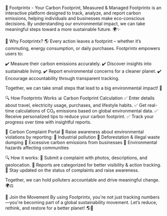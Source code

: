 🌿 Footprintx - Your Carbon Footprint, Measured & Managed
Footprintx is an interactive platform designed to track, analyze, and report carbon emissions, helping individuals and businesses make eco-conscious decisions. By understanding our environmental impact, we can take meaningful steps toward a more sustainable future. 🌍✨

🌱 Why Footprintx?
🌎 Every action leaves a footprint – whether it’s commuting, energy consumption, or daily purchases. Footprintx empowers users to:

✔️ Measure their carbon emissions accurately.
✔️ Discover insights into sustainable living.
✔️ Report environmental concerns for a cleaner planet.
✔️ Encourage accountability through transparent tracking.

Together, we can take small steps that lead to a big environmental impact! 💚

🔍 How Footprintx Works
📊 Carbon Footprint Calculation
✅ Enter details about travel, electricity usage, purchases, and lifestyle habits.
✅ Get real-time calculations of CO₂ emissions based on global environmental data.
✅ Receive personalized tips to reduce your carbon footprint.
✅ Track your progress over time with insightful reports.

📢 Carbon Complaint Portal
🚨 Raise awareness about environmental violations by reporting:
🔹 Industrial pollution
🔹 Deforestation & illegal waste dumping
🔹 Excessive carbon emissions from businesses
🔹 Environmental hazards affecting communities

🔍 How it works:
📌 Submit a complaint with photos, descriptions, and geolocation.
📌 Reports are categorized for better visibility & action tracking.
📌 Stay updated on the status of complaints and raise awareness.

Together, we can hold polluters accountable and drive meaningful change. 🌍⚖️

🌿 Join the Movement
By using Footprintx, you're not just tracking numbers—you're becoming part of a global sustainability movement. Let’s reduce, rethink, and restore for a better planet! 🌎💚

